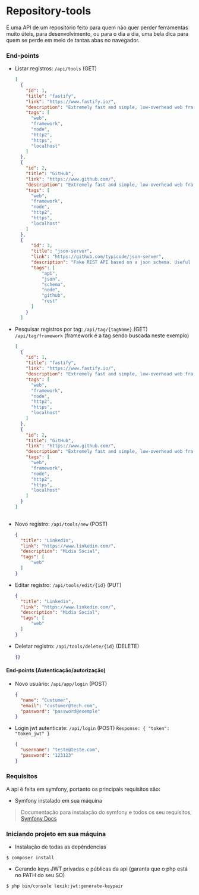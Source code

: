 # Repository-tools

É uma API de um repositório feito para quem não quer perder ferramentas muito úteis, para desenvolvimento, ou para o dia a dia, uma bela dica para quem se perde em meio de tantas abas no navegador.

### End-points
- Listar registros: `/api/tools` (GET)
  ```json
  [
    {
      "id": 1,
      "title": "fastify",
      "link": "https://www.fastify.io/",
      "description": "Extremely fast and simple, low-overhead web framework for NodeJS. Supports HTTP2.",
      "tags": [
        "web",
        "framework",
        "node",
        "http2",
        "https",
        "localhost"
      ]
    },
    {
      "id": 2,
      "title": "GitHub",
      "link": "https://www.github.com/",
      "description": "Extremely fast and simple, low-overhead web framework for NodeJS. Supports HTTP2.",
      "tags": [
        "web",
        "framework",
        "node",
        "http2",
        "https",
        "localhost"
      ]
    },
    {
        "id": 3,
        "title": "json-server",
        "link": "https://github.com/typicode/json-server",
        "description": "Fake REST API based on a json schema. Useful for mocking and creating APIs for front-end devs to consume in coding challenges.",
        "tags": [
            "api",
            "json",
            "schema",
            "node",
            "github",
            "rest"
        ]
      }
    ]
  
- Pesquisar registros por tag: `/api/tag/{tagName}` (GET) `/api/tag/framework` (framework é a tag sendo buscada neste exemplo)
  ```json
  [
    {
      "id": 1,
      "title": "fastify",
      "link": "https://www.fastify.io/",
      "description": "Extremely fast and simple, low-overhead web framework for NodeJS. Supports HTTP2.",
      "tags": [
        "web",
        "framework",
        "node",
        "http2",
        "https",
        "localhost"
      ]
    },
    {
      "id": 2,
      "title": "GitHub",
      "link": "https://www.github.com/",
      "description": "Extremely fast and simple, low-overhead web framework for NodeJS. Supports HTTP2.",
      "tags": [
        "web",
        "framework",
        "node",
        "http2",
        "https",
        "localhost"
      ]
    }
  ]
   
- Novo registro: `/api/tools/new` (POST)
  ```json
  {
    "title": "Linkedin",
    "link": "https://www.linkedin.com/",
    "description": "Midia Social",
    "tags": [
        "web"
    ]
  }

- Editar registro: `/api/tools/edit/{id}` (PUT)
  ```json
  {
    "title": "Linkedin",
    "link": "https://www.linkedin.com/",
    "description": "Midia Social",
    "tags": [
        "web"
    ]
  }

- Deletar registro: `/api/tools/delete/{id}` (DELETE)
  ```json
  {}
  
#### End-points (Autenticação/autorização)

- Novo usuário: `/api/app/login` (POST)
  ```json
  {
    "name": "Custumer",
    "email": "custumer@tech.com",
    "password": "password@exemple"
  }

- Login jwt autenticate: `/api/login` (POST) `Response: { "token": "token_jwt" }`
  ```json
  {
    "username": "teste@teste.com",
    "password": "123123"
  }

### Requisitos

A api é feita em symfony, portanto os principais requisitos são:
- Symfony instalado em sua máquina
> Documentação para instalação do symfony e todos os seu requisitos, [Symfony Docs](https://symfony.com/)

### Iniciando projeto em sua máquina

- Instalação de todas as depêndencias
  
`$ composer install`

- Gerando keys JWT privadas e públicas da api (garanta que o php está no PATH do seu SO)

`$ php bin/console lexik:jwt:generate-keypair`
